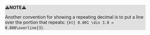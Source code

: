 <div style="margin:2em; background-color: #e0e0e0;">

<strong>⚠️NOTE️️️⚠️</strong>

Another convention for showing a repeating decimal is to put a line over the portion that repeats: `{kt} 0.001 \div 3.0 = 0.000\overline{3}`.
</div>

